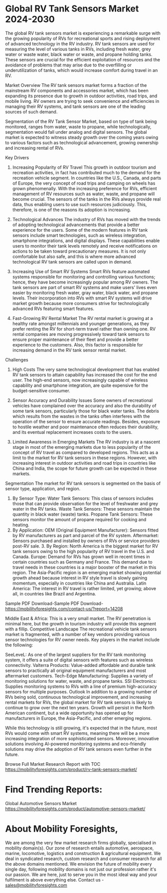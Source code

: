 # Global RV Tank Sensors Market 2024-2030
The global RV tank sensors market is experiencing a remarkable surge with the growing popularity of RVs for recreational sports and rising deployment of advanced technology in the RV industry. RV tank sensors are used for measuring the level of various tanks in RVs, including fresh water, grey water or waste water, black water or waste, and propane holding tanks. These sensors are crucial for the efficient exploitation of resources and the avoidance of problems that may arise due to the overfilling or underutilization of tanks, which would increase comfort during travel in an RV.

Market Overview
The RV tank sensors market forms a fraction of the mainstream RV components and accessories market, which has been expanding its presence due to growth in outdoor activities, road trips, and mobile living. RV owners are trying to seek convenience and efficiencies in managing their RV systems, and tank sensors are one of the leading sources of such demand.

Segmentation of the RV Tank Sensor Market, based on type of tank being monitored, ranges from water, waste to propane, while technologically, segmentation would fall under analog and digital sensors. The global market is expected to witness steady growth over the coming years owing to various factors such as technological advancement, growing ownership and increasing rental of RVs.

Key Drivers
1. Increasing Popularity of RV Travel
This growth in outdoor tourism and recreation activities, in fact has contributed much to the demand for the recreation vehicle segment. In countries like the U.S., Canada, and parts of Europe, the very concept of road trips and camping on wheels has grown phenomenally. With the increasing preference for RVs, efficient management of RV resources such as water, waste, and propane will become crucial. The sensors of the tanks in the RVs always provide real data, thus enabling users to use such resources judiciously. This, therefore, is one of the reasons its adoption is increasing.

2. Technological Advances
The industry of RVs has moved with the trends of adopting technological advancements that provide a better experience for the users. Some of the modern features in RV tank sensors include smart technologies, such as wireless integration, smartphone integrations, and digital displays. These capabilities enable users to monitor their tank levels remotely and receive notifications on actions to be taken toward precautionary measures. It is not only comfortable but also safe, and this is where more advanced technological RV tank sensors are called upon in demand.

3. Increasing Use of Smart RV Systems
Smart RVs feature automated systems responsible for monitoring and controlling various functions; hence, they have become increasingly popular among RV owners. The tank sensors are part of smart RV systems and make users' lives even easier by monitoring fresh water, gray water, black water, and propane levels. Their incorporation into RVs with smart RV systems will drive market growth because more consumers strive for technologically advanced RVs featuring smart features.

4. Fast-Growing RV Rental Market
The RV rental market is growing at a healthy rate amongst millennials and younger generations, as they prefer renting the RV for short-term travel rather than owning one. RV rental companies are moving progressively toward tank sensors to ensure proper maintenance of their fleet and provide a better experience to the customers. Also, this factor is responsible for increasing demand in the RV tank sensor rental market.

Challenges
1. High Costs
The very same technological development that has enabled RV tank sensors to attain capability has increased the cost for the end user. The high-end sensors, now increasingly capable of wireless capability and smartphone integration, are quite expensive for the budget-sensitive consumer.

2. Sensor Accuracy and Durability Issues
Some owners of recreational vehicles have complained over the accuracy and also the durability of some tank sensors, particularly those for black water tanks. The debris which results from the wastes in the tanks often interferes with the operation of the sensor to ensure accurate readings. Besides, exposure to hostile weather and poor maintenance often reduces their durability, and its eventual replacement increases costs to the users.
3. Limited Awareness in Emerging Markets
The RV industry is at a nascent stage in most of the emerging markets due to less popularity of the concept of RV travel as compared to developed regions. This acts as a limit to the market for RV tank sensors in these regions. However, with increasing interest in outdoor activities and road trips in countries like China and India, the scope for future growth can be expected in these markets.

Segmentation
The market for RV tank sensors is segmented on the basis of sensor type, application, and region.

1. By Sensor Type:
Water Tank Sensors: This class of sensors includes those that can provide observation for the level of freshwater and grey water in the RV tanks.
Waste Tank Sensors: These sensors maintain the quantity in black water (waste) tanks.
Propane Tank Sensors: These sensors monitor the amount of propane required for cooking and heating.
2. By Application:
OEM (Original Equipment Manufacturer): Sensors fitted by RV manufacturers as part and parcel of the RV system. Aftermarket: Sensors purchased and installed by owners of RVs or service providers post-RV sale. 3. By Region: North America is the biggest market for RV tank sensors owing to the high popularity of RV travel in the U.S. and Canada.
Europe: Demand for RVs has grown well in recent times in certain countries such as Germany and France. This demand due to travel needs in these countries is a major booster of the market in this region. The Asia-Pacific region is an emerging market showing potential growth ahead because interest in RV style travel is slowly gaining momentum, especially in countries like China and Australia. Latin America: The interest in RV travel is rather limited, yet growing; above all, in countries like Brazil and Argentina.

Sample PDF Download-Sample PDF Download- https://mobilityforesights.com/contact-us/?report=14208

Middle East & Africa: This is a very small market. The RV penetration is minimal here, but the growth in tourism industry will provide this segment with a fillip.
Competitive Landscape
The recreational vehicle tank sensors market is fragmented, with a number of key vendors providing various sensor technologies for RV owner needs. Key players in the market include the following:

SeeLeveL: As one of the largest suppliers for the RV tank monitoring system, it offers a suite of digital sensors with features such as wireless connectivity.
Valterra Products: Value-added affordable and durable tank sensors to practically all original equipment manufacturers and most aftermarket customers.
Tech-Edge Manufacturing: Supplies a variety of monitoring solutions for water, waste, and propane tanks.
SSI Electronics: Supplies monitoring systems to RVs with a line of premium high-accuracy sensors for multiple purposes.
Outlook
In addition to a growing number of RVs being sold, continuous technological improvement, and increasing rental markets for RVs, the global market for RV tank sensors is likely to continue to grow over the next ten years. Growth will persist in the North American continent, but a wide opportunity has opened up for manufacturers in Europe, the Asia-Pacific, and other emerging regions.

While this technology is still growing, it's expected that in the future, most RVs would come with smart RV systems, meaning there will be a more increasing integration of more sophisticated sensors. Moreover, innovative solutions involving AI-powered monitoring systems and eco-friendly solutions may drive the adoption of RV tank sensors even further in the future.



Browse Full Market Research Report with TOC
https://mobilityforesights.com/product/rv-tank-sensors-market/




# Find Trending Reports:
Global Automotive Sensors Market https://mobilityforesights.com/product/automotive-sensors-market/






# About Mobility Foresights,
We are among the very few market research firms globally, specialised in mobility domain(s). Our zone of research entails automotive, aerospace, marine, locomotive, logistics and construction & agricultural equipment. We deal in syndicated research, custom research and consumer research for all the above domains mentioned.
We envision the future of mobility every single day, following mobility domains is not just our profession rather it's our passion. We are here, just to serve you in the most ideal way and your fulfilment is above everything else. Contact us -  sales@mobilityforesights.com 




